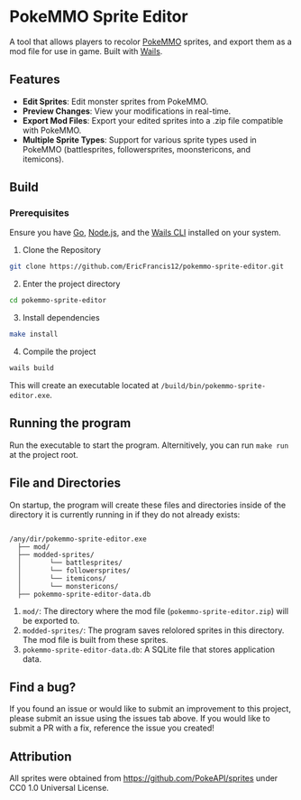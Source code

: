 # PokeMMO Sprite Editor
A tool that allows players to recolor [PokeMMO](https://pokemmo.com/) sprites, and export them as a mod file for use in game. Built with [Wails](https://wails.io/).

## Features

- **Edit Sprites**: Edit monster sprites from PokeMMO.
- **Preview Changes**: View your modifications in real-time.
- **Export Mod Files**: Export your edited sprites into a .zip file compatible with PokeMMO.
- **Multiple Sprite Types**: Support for various sprite types used in PokeMMO (battlesprites, followersprites, moonstericons, and itemicons).

## Build

### Prerequisites
Ensure you have [Go](https://golang.org/dl/), [Node.js](https://nodejs.org/en/download/package-manager), and the [Wails CLI](https://wails.io/docs/gettingstarted/installation/) installed on your system.

1. Clone the Repository

```bash
git clone https://github.com/EricFrancis12/pokemmo-sprite-editor.git
```

2. Enter the project directory

```bash
cd pokemmo-sprite-editor
```

3. Install dependencies

```bash
make install
```

4. Compile the project

```bash
wails build
```
This will create an executable located at `/build/bin/pokemmo-sprite-editor.exe`.

## Running the program
Run the executable to start the program. Alternitively, you can run `make run` at the project root.

## File and Directories
On startup, the program will create these files and directories inside of the directory it is currently running in if they do not already exists:

```base

/any/dir/pokemmo-sprite-editor.exe
  ├── mod/
  ├── modded-sprites/
  │       └── battlesprites/
  │       └── followersprites/
  │       └── itemicons/
  │       └── monstericons/
  ├── pokemmo-sprite-editor-data.db

```

1. `mod/`: The directory where the mod file (`pokemmo-sprite-editor.zip`) will be exported to.
2. `modded-sprites/`: The program saves relolored sprites in this directory. The mod file is built from these sprites.
3. `pokemmo-sprite-editor-data.db`: A SQLite file that stores application data.

## Find a bug?
If you found an issue or would like to submit an improvement to this project, please submit an issue using the issues tab above. If you would like to submit a PR with a fix, reference the issue you created!

## Attribution
All sprites were obtained from https://github.com/PokeAPI/sprites under CC0 1.0 Universal License.
